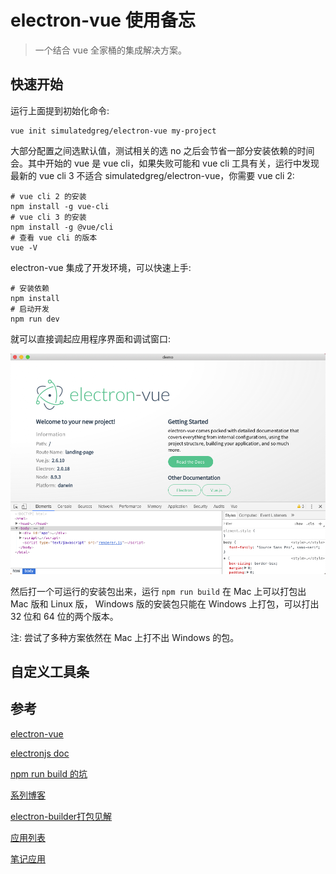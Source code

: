 # electron-vue 使用备忘

> 一个结合 vue 全家桶的集成解决方案。

## 快速开始

运行上面提到初始化命令:

```shell
vue init simulatedgreg/electron-vue my-project
```

大部分配置之间选默认值，测试相关的选 no 之后会节省一部分安装依赖的时间会。其中开始的 vue 是 vue cli，如果失败可能和 vue cli 工具有关，运行中发现最新的 vue cli 3 不适合 simulatedgreg/electron-vue，你需要 vue cli 2:

```shell
# vue cli 2 的安装
npm install -g vue-cli
# vue cli 3 的安装
npm install -g @vue/cli
# 查看 vue cli 的版本
vue -V
```

electron-vue 集成了开发环境，可以快速上手:

```shell
# 安装依赖
npm install
# 启动开发
npm run dev
```

就可以直接调起应用程序界面和调试窗口:

![quick start images](./img/quick-start.png)

然后打一个可运行的安装包出来，运行 `npm run build` 在 Mac 上可以打包出 Mac 版和 Linux 版， Windows 版的安装包只能在 Windows 上打包，可以打出 32 位和 64 位的两个版本。

注: 尝试了多种方案依然在 Mac 上打不出 Windows 的包。

## 自定义工具条

## 参考

[electron-vue](https://simulatedgreg.gitbooks.io/electron-vue/content/cn/)

[electronjs doc](https://electronjs.org/docs)

[npm run build 的坑](https://segmentfault.com/a/1190000012899824)

[系列博客](https://molunerfinn.com/tags/Electron-vue/page/2/)

[electron-builder打包见解](https://juejin.im/post/5bc53aade51d453df0447927)

[应用列表](https://electronjs.org/apps)

[笔记应用](https://electronjs.org/apps/notable)